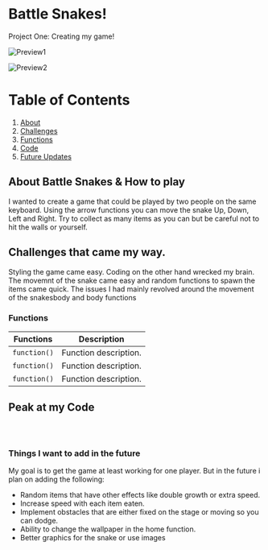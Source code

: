 # Battle Snakes!
Project One: Creating my game!

![Preview1](https://i.imgur.com/e65eCiM.png)

![Preview2](https://i.imgur.com/cSW9Ykz.png)

# Table of Contents

1. [About](#About)
2. [Challenges](#Challenges)
3. [Functions](#Functions)
4. [Code](#Peak)
5. [Future Updates](#Things)

## About Battle Snakes & How to play

I wanted to create a game that could be played by two people on the same keyboard. Using the arrow functions you can move the snake Up, Down, Left and Right. Try to collect as many items as you can but be careful not to hit the walls or yourself. 


## Challenges that came my way.

Styling the game came easy. Coding on the other hand wrecked my brain. The movemnt of the snake came easy and random functions to spawn the items came quick. The issues I had mainly revolved around the movement of the snakesbody and body functions

### Functions
| Functions | Description |
| ----------- | ----------- |
| `function()` | Function description. |
| `function()` | Function description. |
| `function()` | Function description. |

## Peak at my Code

```html

```

```css

```

```javascript

```

### Things I want to add in the future

My goal is to get the game at least working for one player. But in the future i plan on adding the following:

- Random items that have other effects like double growth or extra speed.
- Increase speed with each item eaten.
- Implement obstacles that are either fixed on the stage or moving so you can dodge.
- Ability to change the wallpaper in the home function.
- Better graphics for the snake or use images 
